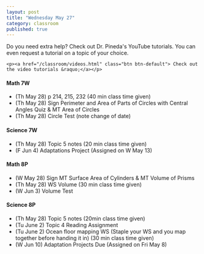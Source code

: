 ```yaml
---
layout: post
title: "Wednesday May 27"
category: classroom
published: true
---
```

<div class="alert alert-success" role="alert">
	<p>Do you need extra help? Check out Dr. Pineda's YouTube tutorials. You can even request a tutorial on a topic of your choice.</p>

    <p><a href="/classroom/videos.html" class="btn btn-default"> Check out the video tutorials &raquo;</a></p>
</div>

#### Math 7W
* (Th May 28) p 214, 215, 232 (40 min class time given)
* (Th May 28) Sign Perimeter and Area of Parts of Circles with Central Angles Quiz & MT Area of Circles
* (Th May 28) Circle Test (note change of date)

#### Science 7W
* (Th May 28) Topic 5 notes (20 min class time given)
* (F Jun 4) Adaptations Project (Assigned on W May 13)

#### Math 8P
* (W May 28) Sign MT Surface Area of Cylinders & MT Volume of Prisms 
* (Th May 28) WS Volume (30 min class time given)
* (W Jun 3) Volume Test

#### Science 8P
* (Th May 28) Topic 5 notes (20min class time given)
* (Tu June 2) Topic 4 Reading Assignment
* (Tu June 2) Ocean floor mapping WS (Staple your WS and you map together before handing it in) (30 min class time given)
* (W Jun 10) Adaptation Projects Due (Assigned on Fri May 8)

